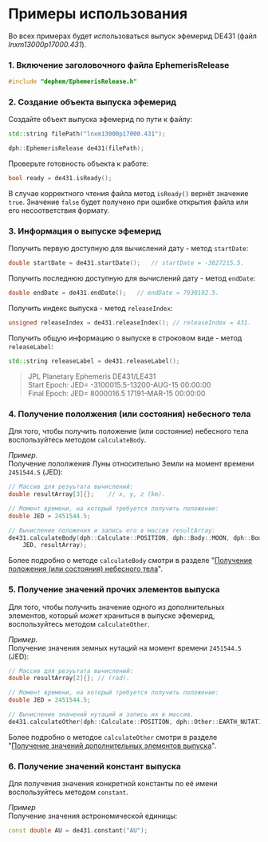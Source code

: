 # Примеры использования
Во всех примерах будет использоваться выпуск эфемерид DE431 (файл *lnxm13000p17000.431*).

### 1. Включение заголовочного файла EphemerisRelease
````c++
#include "dephem/EphemerisRelease.h"
````

### 2. Создание объекта выпуска эфемерид
Создайте объект выпуска эфемерид по пути к файлу:
````c++
std::string filePath("lnxm13000p17000.431");

dph::EphemerisRelease de431(filePath);
````

Проверьте готовность объекта к работе:
````c++
bool ready = de431.isReady();
````
В случае корректного чтения файла метод `isReady()` вернёт значение `true`. Значение `false` будет получено при ошибке открытия файла или его несоответствия формату.

### 3. Информация о выпуске эфемерид
Получить первую доступную для вычислений дату - метод `startDate`:
````c++
double startDate = de431.startDate();   // startDate = -3027215.5.
````  

Получить последнюю доступную для вычислений дату -  метод `endDate`:
````c++
double endDate = de431.endDate();   // endDate = 7930192.5.
````

Получить индекс выпуска -  метод `releaseIndex`:
````c++
unsigned releaseIndex = de431.releaseIndex(); // releaseIndex = 431. 
````

Получить общую информацию о выпуске в строковом виде -  метод `releaseLabel`:
````c++
std::string releaseLabel = de431.releaseLabel();
````
>JPL Planetary Ephemeris DE431/LE431  
>Start Epoch: JED= -3100015.5-13200-AUG-15 00:00:00  
>Final Epoch: JED=  8000016.5 17191-MAR-15 00:00:00

### 4. Получение пололжения (или состояния) небесного тела
Для того, чтобы получить положение (или состояние) небесного тела воспользуйтесь методом `calculateBody`.

*Пример.*   
Получение пололжения Луны относительно Земли на момент времени `2451544.5` (JED):

````c++
// Массив для резуьтата вычислений:
double resultArray[3]{};    // x, y, z (km).

// Момент времени, на который требуется получить положение:
double JED = 2451544.5;

// Вычисление положения и запись его в массив resultArray:
de431.calculateBody(dph::Calculate::POSITION, dph::Body::MOON, dph::Body::EARTH, 
    JED, resultArray);
````

Более подробно о методе `calculateBody` смотри в разделе "[Получение положения (или состояния) небесного тела](body-pos-state.md)".

### 5. Получение значений прочих элементов выпуска
Для того, чтобы получить значение одного из дополнительных элементов, который *может* храниться в выпуске эфемерид, воспользуйтесь методом `calculateOther`.

*Пример.*  
Получение значения земных нутаций на момент времени `2451544.5` (JED):

````c++
// Массив для резуьтата вычислений:
double resultArray[2]{}; // (rad).

// Момент времени, на который требуется получить положение:
double JED = 2451544.5;

// Вычисление значений нутаций и запись их в массив.
de431.calculateOther(dph::Calculate::POSITION, dph::Other::EARTH_NUTATIONS, JED, resultArray);
````

Более подробно о методое `calculateOther` смотри в разделе "[Получение значений дополнительных элементов выпуска](other-elements.md)".

### 6. Получение значений констант выпуска
Для получения значения конкретной константы по её имени воспользуйтесь методом `constant`.

*Пример*  
Получение значения астрономической единицы:
````c++
const double AU = de431.constant("AU");
````